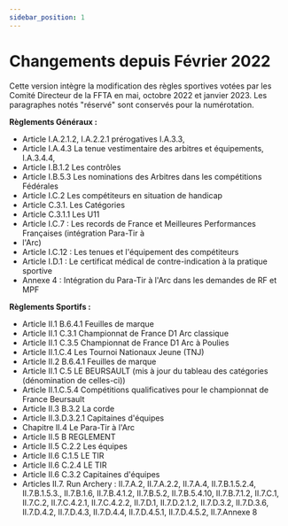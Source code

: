 ```yaml
---
sidebar_position: 1
---
```


# Changements depuis Février 2022

Cette version intègre la modification des règles sportives votées par les Comité Directeur de la FFTA en mai, octobre 2022 et janvier 2023. Les paragraphes notés "réservé" sont conservés pour la numérotation.

**Règlements Généraux :**

- Article I.A.2.1.2, I.A.2.2.1 prérogatives I.A.3.3,
- Article I.A.4.3 La tenue vestimentaire des arbitres et équipements, I.A.3.4.4,
- Article I.B.1.2 Les contrôles
- Article I.B.5.3 Les nominations des Arbitres dans les compétitions Fédérales
- Article I.C.2 Les compétiteurs en situation de handicap
- Article C.3.1. Les Catégories
- Article C.3.1.1 Les U11
- Article I.C.7 : Les records de France et Meilleures Performances Françaises (intégration Para-Tir à
- l'Arc)
- Article I.C.12 : Les tenues et l'équipement des compétiteurs
- Article I.D.1 : Le certificat médical de contre-indication à la pratique sportive
- Annexe 4 : Intégration du Para-Tir à l'Arc dans les demandes de RF et MPF

**Règlements Sportifs :**

- Article II.1 B.6.4.1 Feuilles de marque
- Article II.1 C.3.1 Championnat de France D1 Arc classique
- Article II.1 C.3.5 Championnat de France D1 Arc à Poulies
- Article II.1.C.4 Les Tournoi Nationaux Jeune (TNJ)
- Article II.2 B.6.4.1 Feuilles de marque
- Article II.1 C.5 LE BEURSAULT (mis à jour du tableau des catégories (dénomination de celles-ci))
- Article II.1.C.5.4 Compétitions qualificatives pour le championnat de France Beursault
- Article II.3 B.3.2 La corde
- Article II.3.D.3.2.1 Capitaines d'équipes
- Chapitre II.4 Le Para-Tir à l'Arc
- Article II.5 B REGLEMENT
- Article II.5 C.2.2 Les équipes
- Article II.6 C.1.5 LE TIR
- Article II.6 C.2.4 LE TIR
- Article II.6 C.3.2 Capitaines d'équipes
- Articles II.7. Run Archery :
  II.7.A.2, II.7.A.2.2, II.7.A.4, II.7.B.1.5.2.4, II.7.B.1.5.3., II.7.B.1.6, II.7.B.4.1.2, II.7.B.5.2, II.7.B.5.4.10,
  II.7.B.7.1.2, II.7.C.1, II.7.C.2, II.7.C.4.2.1, II.7.C.4.2.2, II.7.D.1, II.7.D.2.1.2, II.7.D.3.2, II.7.D.3.6,
  II.7.D.4.2, II.7.D.4.3, II.7.D.4.4, II.7.D.4.5.1, II.7.D.4.5.2, II.7.Annexe 8
